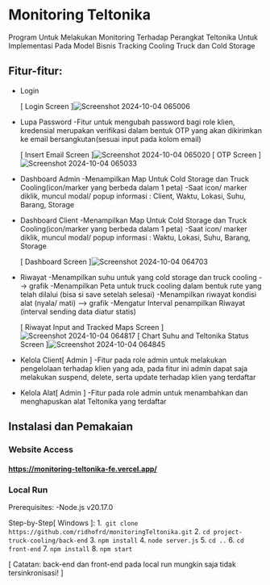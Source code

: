 # Monitoring Teltonika
Program Untuk Melakukan Monitoring Terhadap Perangkat Teltonika Untuk Implementasi Pada Model Bisnis Tracking Cooling Truck dan Cold Storage

## Fitur-fitur:
* Login
  
  [ Login Screen ]![Screenshot 2024-10-04 065006](https://github.com/user-attachments/assets/d1c938e5-ece9-435f-9ec1-95b44f065b36)
* Lupa Password
  -Fitur untuk mengubah password bagi role klien, kredensial merupakan verifikasi dalam bentuk OTP yang akan dikirimkan ke     email bersangkutan(sesuai input pada kolom email)
  
  [ Insert Email Screen ]![Screenshot 2024-10-04 065020](https://github.com/user-attachments/assets/981498c5-8c6c-4dab-92cf-21498be9f71d)
  [ OTP Screen ]![Screenshot 2024-10-04 065033](https://github.com/user-attachments/assets/5067d724-057b-4167-ac23-d7fd8b36413c)

* Dashboard Admin
  -Menampilkan Map Untuk Cold Storage dan Truck Cooling(icon/marker yang berbeda dalam 1 peta)
  -Saat icon/ marker diklik, muncul modal/ popup informasi : Client, Waktu, Lokasi, Suhu, Barang, Storage
* Dashboard Client
  -Menampilkan Map Untuk Cold Storage dan Truck Cooling(icon/marker yang berbeda dalam 1 peta)
  -Saat icon/ marker diklik, muncul modal/ popup informasi : Waktu, Lokasi, Suhu, Barang, Storage
  
  [ Dashboard Screen ]![Screenshot 2024-10-04 064703](https://github.com/user-attachments/assets/cef29d35-a04b-4fe3-bac4-1034dd14d13d)

* Riwayat
  -Menampilkan suhu untuk yang cold storage dan truck cooling --> grafik
  -Menampilkan Peta untuk truck cooling dalam bentuk rute yang telah dilalui (bisa si save setelah selesai)
  -Menampilkan riwayat kondisi alat (nyala/ mati) --> grafik
  -Mengatur Interval penampilkan Riwayat (interval sending data diatur statis)
  
  [ Riwayat Input and Tracked Maps Screen ]![Screenshot 2024-10-04 064817](https://github.com/user-attachments/assets/5ec2b5ea-8294-41d5-ad54-90beee6123a9)
  [ Chart Suhu and Teltonika Status Screen ]![Screenshot 2024-10-04 064845](https://github.com/user-attachments/assets/4a75a7e5-93bc-448d-86cb-fc761bdab7ee)

* Kelola Client[ Admin ]
  -Fitur pada role admin untuk melakukan pengelolaan terhadap klien yang ada, pada fitur ini admin dapat saja melakukan         suspend, delete, serta update terhadap klien yang terdaftar
  
* Kelola Alat[ Admin ]
  -Fitur pada role admin untuk menambahkan dan menghapuskan alat Teltonika yang terdaftar

## Instalasi dan Pemakaian

### Website Access
#### https://monitoring-teltonika-fe.vercel.app/

### Local Run

Prerequisites:
-Node.js v20.17.0

Step-by-Step[ Windows ]:
1.` git clone https://github.com/ridhofrd/monitoringTeltonika.git`
2. `cd project-truck-cooling/back-end`
3. `npm install`
4. `node server.js`
5. `cd ..`
6. `cd front-end`
7. `npm install`
8. `npm start`

[ Catatan: back-end dan front-end pada local run mungkin saja tidak tersinkronisasi! ]
